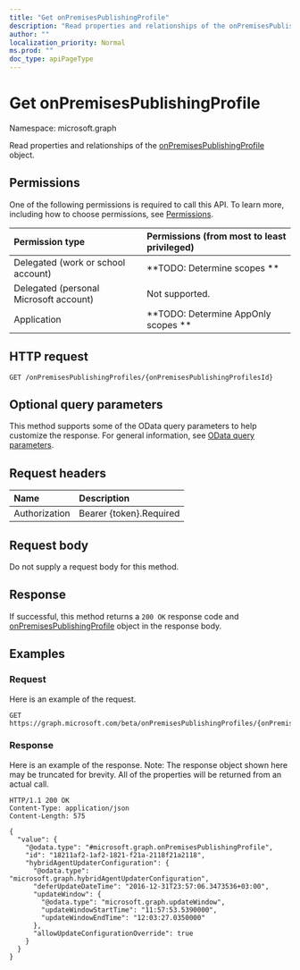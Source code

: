 ```yaml
---
title: "Get onPremisesPublishingProfile"
description: "Read properties and relationships of the onPremisesPublishingProfile object."
author: ""
localization_priority: Normal
ms.prod: ""
doc_type: apiPageType
---
```


# Get onPremisesPublishingProfile

Namespace: microsoft.graph

Read properties and relationships of the [onPremisesPublishingProfile](../resources/onpremisespublishingprofile.md) object.

## Permissions
One of the following permissions is required to call this API. To learn more, including how to choose permissions, see [Permissions](/concepts/permissions-reference.md).

|Permission type|Permissions (from most to least privileged)|
|:---|:---|
|Delegated (work or school account)|**TODO: Determine scopes **|
|Delegated (personal Microsoft account)|Not supported.|
|Application|**TODO: Determine AppOnly scopes **|

## HTTP request
<!-- {
  "blockType": "ignored"
}
-->
``` http
GET /onPremisesPublishingProfiles/{onPremisesPublishingProfilesId}
```

## Optional query parameters
This method supports some of the OData query parameters to help customize the response. For general information, see [OData query parameters](/graph/query-parameters).

## Request headers
|Name|Description|
|:---|:---|
|Authorization|Bearer {token}.Required|

## Request body
Do not supply a request body for this method.

## Response
If successful, this method returns a `200 OK` response code and [onPremisesPublishingProfile](../resources/onpremisespublishingprofile.md) object in the response body.

## Examples

### Request
Here is an example of the request.
<!-- {
  "blockType": "request",
  "name": "get_onpremisespublishingprofile"
}
-->
``` http
GET https://graph.microsoft.com/beta/onPremisesPublishingProfiles/{onPremisesPublishingProfilesId}
```

### Response
Here is an example of the response. Note: The response object shown here may be truncated for brevity. All of the properties will be returned from an actual call.
<!-- {
  "blockType": "response",
  "truncated": true,
  "@odata.type": "microsoft.graph.onPremisesPublishingProfile"
}
-->
``` http
HTTP/1.1 200 OK
Content-Type: application/json
Content-Length: 575

{
  "value": {
    "@odata.type": "#microsoft.graph.onPremisesPublishingProfile",
    "id": "18211af2-1af2-1821-f21a-2118f21a2118",
    "hybridAgentUpdaterConfiguration": {
      "@odata.type": "microsoft.graph.hybridAgentUpdaterConfiguration",
      "deferUpdateDateTime": "2016-12-31T23:57:06.3473536+03:00",
      "updateWindow": {
        "@odata.type": "microsoft.graph.updateWindow",
        "updateWindowStartTime": "11:57:53.5390000",
        "updateWindowEndTime": "12:03:27.0350000"
      },
      "allowUpdateConfigurationOverride": true
    }
  }
}
```

